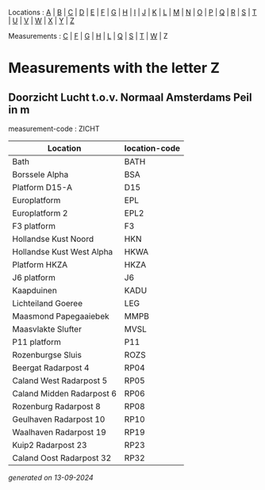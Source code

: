 Locations : [A](location_A.md) | [B](location_B.md) | [C](location_C.md) | [D](location_D.md) | [E](location_E.md) | [F](location_F.md) | [G](location_G.md) | [H](location_H.md) | [I](location_I.md) | [J](location_J.md) | [K](location_K.md) | [L](location_L.md) | [M](location_M.md) | [N](location_N.md) | [O](location_O.md) | [P](location_P.md) | [Q](location_Q.md) | [R](location_R.md) | [S](location_S.md) | [T](location_T.md) | [U](location_U.md) | [V](location_V.md) | [W](location_W.md) | [X](location_X.md) | [Y](location_Y.md) | [Z](location_Z.md)

Measurements : [C](measurement_C.md) | [F](measurement_F.md) | [G](measurement_G.md) | [H](measurement_H.md) | [L](measurement_L.md) | [Q](measurement_Q.md) | [S](measurement_S.md) | [T](measurement_T.md) | [W](measurement_W.md) | Z

# Measurements with the letter Z #

## Doorzicht Lucht t.o.v. Normaal Amsterdams Peil in m ##
measurement-code : ZICHT

|Location|location-code|
|---|---|
|Bath|BATH|
|Borssele Alpha|BSA|
|Platform D15-A|D15|
|Europlatform|EPL|
|Europlatform 2|EPL2|
|F3 platform|F3|
|Hollandse Kust Noord|HKN|
|Hollandse Kust West Alpha|HKWA|
|Platform HKZA|HKZA|
|J6 platform|J6|
|Kaapduinen|KADU|
|Lichteiland Goeree|LEG|
|Maasmond Papegaaiebek|MMPB|
|Maasvlakte Slufter|MVSL|
|P11 platform|P11|
|Rozenburgse Sluis|ROZS|
|Beergat Radarpost 4|RP04|
|Caland West Radarpost 5|RP05|
|Caland Midden Radarpost 6|RP06|
|Rozenburg Radarpost 8|RP08|
|Geulhaven Radarpost 10|RP10|
|Waalhaven Radarpost 19|RP19|
|Kuip2 Radarpost 23|RP23|
|Caland Oost Radarpost 32|RP32|




_generated on 13-09-2024_